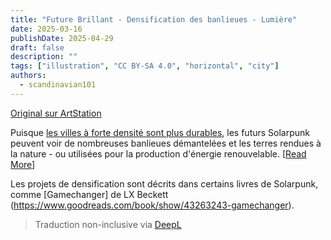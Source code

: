 ```yaml
---
title: "Future Brillant - Densification des banlieues - Lumière"
date: 2025-03-16
publishDate: 2025-04-29
draft: false
description: ""
tags: ["illustration", "CC BY-SA 4.0", "horizontal", "city"]
authors:
  - scandinavian101
---
```


[Original sur ArtStation](https://www.artstation.com/artwork/WXzGWJ)

Puisque [les villes à forte densité sont plus durables](https://en.wikipedia.org/wiki/Urban_density#Sustainability), les futurs Solarpunk peuvent voir de nombreuses banlieues démantelées et les terres rendues à la nature - ou utilisées pour la production d'énergie renouvelable. [[Read More](https://iopscience.iop.org/article/10.1088/1755-1315/362/1/012106)]

Les projets de densification sont décrits dans certains livres de Solarpunk, comme [Gamechanger] de LX Beckett (https://www.goodreads.com/book/show/43263243-gamechanger).


> Traduction non-inclusive via [DeepL](https://www.deepl.com/translator)

